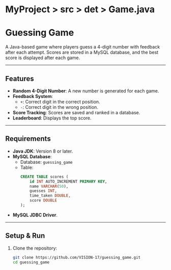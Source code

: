 # MyProject > src > det > Game.java 


# Guessing Game

A Java-based game where players guess a 4-digit number with feedback after each attempt. Scores are stored in a MySQL database, and the best score is displayed after each game.

---

## Features
- **Random 4-Digit Number**: A new number is generated for each game.
- **Feedback System**:
  - `+`: Correct digit in the correct position.
  - `-`: Correct digit in the wrong position.
- **Score Tracking**: Scores are saved and ranked in a database.
- **Leaderboard**: Displays the top score.

---

## Requirements
- **Java JDK**: Version 8 or later.
- **MySQL Database**:
  - Database: `guessing_game`
  - Table:
    ```sql
    CREATE TABLE scores (
        id INT AUTO_INCREMENT PRIMARY KEY,
        name VARCHAR(50),
        guesses INT,
        time_taken DOUBLE,
        score DOUBLE
    );
    ```
- **MySQL JDBC Driver**.

---

## Setup & Run
1. Clone the repository:
   ```bash
   git clone https://github.com/VISION-17/guessing_game.git
   cd guessing_game
